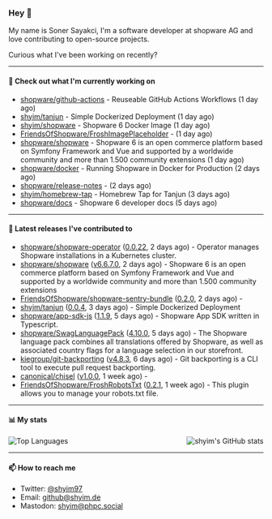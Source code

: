 ### Hey 👋

My name is Soner Sayakci, I'm a software developer at shopware AG and love contributing to open-source projects.

Curious what I've been working on recently?

---

#### 👷 Check out what I'm currently working on

- [shopware/github-actions](https://github.com/shopware/github-actions) - Reuseable GitHub Actions Workflows (1 day ago)
- [shyim/tanjun](https://github.com/shyim/tanjun) - Simple Dockerized Deployment (1 day ago)
- [shyim/shopware](https://github.com/shyim/shopware) - Shopware 6 Docker Image (1 day ago)
- [FriendsOfShopware/FroshImagePlaceholder](https://github.com/FriendsOfShopware/FroshImagePlaceholder) -  (1 day ago)
- [shopware/shopware](https://github.com/shopware/shopware) - Shopware 6 is an open commerce platform based on Symfony Framework and Vue and supported by a worldwide community and more than 1.500 community extensions (1 day ago)
- [shopware/docker](https://github.com/shopware/docker) - Running Shopware in Docker for Production (2 days ago)
- [shopware/release-notes](https://github.com/shopware/release-notes) -  (2 days ago)
- [shyim/homebrew-tap](https://github.com/shyim/homebrew-tap) - Homebrew Tap for Tanjun (3 days ago)
- [shopware/docs](https://github.com/shopware/docs) - Shopware 6 developer docs (5 days ago)

---

#### 🔭 Latest releases I've contributed to

- [shopware/shopware-operator](https://github.com/shopware/shopware-operator) ([0.0.22](https://github.com/shopware/shopware-operator/releases/tag/0.0.22), 2 days ago) - Operator manages Shopware installations in a Kubernetes cluster.
- [shopware/shopware](https://github.com/shopware/shopware) ([v6.6.7.0](https://github.com/shopware/shopware/releases/tag/v6.6.7.0), 2 days ago) - Shopware 6 is an open commerce platform based on Symfony Framework and Vue and supported by a worldwide community and more than 1.500 community extensions
- [FriendsOfShopware/shopware-sentry-bundle](https://github.com/FriendsOfShopware/shopware-sentry-bundle) ([0.2.0](https://github.com/FriendsOfShopware/shopware-sentry-bundle/releases/tag/0.2.0), 2 days ago) - 
- [shyim/tanjun](https://github.com/shyim/tanjun) ([0.0.4](https://github.com/shyim/tanjun/releases/tag/0.0.4), 3 days ago) - Simple Dockerized Deployment
- [shopware/app-sdk-js](https://github.com/shopware/app-sdk-js) ([1.1.9](https://github.com/shopware/app-sdk-js/releases/tag/1.1.9), 5 days ago) - Shopware App SDK written in Typescript.
- [shopware/SwagLanguagePack](https://github.com/shopware/SwagLanguagePack) ([4.10.0](https://github.com/shopware/SwagLanguagePack/releases/tag/4.10.0), 5 days ago) - The Shopware language pack combines all translations offered by Shopware, as well as associated country flags for a language selection in our storefront.
- [kiegroup/git-backporting](https://github.com/kiegroup/git-backporting) ([v4.8.3](https://github.com/kiegroup/git-backporting/releases/tag/v4.8.3), 6 days ago) - Git backporting is a CLI tool to execute pull request backporting.
- [canonical/chisel](https://github.com/canonical/chisel) ([v1.0.0](https://github.com/canonical/chisel/releases/tag/v1.0.0), 1 week ago) - 
- [FriendsOfShopware/FroshRobotsTxt](https://github.com/FriendsOfShopware/FroshRobotsTxt) ([0.2.1](https://github.com/FriendsOfShopware/FroshRobotsTxt/releases/tag/0.2.1), 1 week ago) - This plugin allows you to manage your robots.txt file.

---

#### 📊 My stats

<img align="right" alt="shyim's GitHub stats" src="https://github-readme-stats.vercel.app/api?username=shyim&count_private=1&show_icons=true&" />

![Top Languages](https://github-readme-stats.vercel.app/api/top-langs/?username=shyim)

---

#### 📫 How to reach me

- Twitter: [@shyim97](https://twitter.com/shyim97)
- Email: [github@shyim.de](mailto://github@shyim.de)
- Mastodon: <a rel="me" href="https://phpc.social/@shyim">shyim@phpc.social</a>
